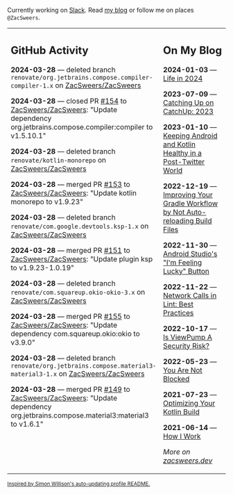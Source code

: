 Currently working on [Slack](https://slack.com/). Read [my blog](https://zacsweers.dev/) or follow me on places `@ZacSweers`.

<table><tr><td valign="top" width="60%">

## GitHub Activity
<!-- githubActivity starts -->
**2024-03-28** — deleted branch `renovate/org.jetbrains.compose.compiler-compiler-1.x` on [ZacSweers/ZacSweers](https://github.com/ZacSweers/ZacSweers)

**2024-03-28** — closed PR [#154](https://github.com/ZacSweers/ZacSweers/pull/154) to [ZacSweers/ZacSweers](https://github.com/ZacSweers/ZacSweers): "Update dependency org.jetbrains.compose.compiler:compiler to v1.5.10.1"

**2024-03-28** — deleted branch `renovate/kotlin-monorepo` on [ZacSweers/ZacSweers](https://github.com/ZacSweers/ZacSweers)

**2024-03-28** — merged PR [#153](https://github.com/ZacSweers/ZacSweers/pull/153) to [ZacSweers/ZacSweers](https://github.com/ZacSweers/ZacSweers): "Update kotlin monorepo to v1.9.23"

**2024-03-28** — deleted branch `renovate/com.google.devtools.ksp-1.x` on [ZacSweers/ZacSweers](https://github.com/ZacSweers/ZacSweers)

**2024-03-28** — merged PR [#151](https://github.com/ZacSweers/ZacSweers/pull/151) to [ZacSweers/ZacSweers](https://github.com/ZacSweers/ZacSweers): "Update plugin ksp to v1.9.23-1.0.19"

**2024-03-28** — deleted branch `renovate/com.squareup.okio-okio-3.x` on [ZacSweers/ZacSweers](https://github.com/ZacSweers/ZacSweers)

**2024-03-28** — merged PR [#155](https://github.com/ZacSweers/ZacSweers/pull/155) to [ZacSweers/ZacSweers](https://github.com/ZacSweers/ZacSweers): "Update dependency com.squareup.okio:okio to v3.9.0"

**2024-03-28** — deleted branch `renovate/org.jetbrains.compose.material3-material3-1.x` on [ZacSweers/ZacSweers](https://github.com/ZacSweers/ZacSweers)

**2024-03-28** — merged PR [#149](https://github.com/ZacSweers/ZacSweers/pull/149) to [ZacSweers/ZacSweers](https://github.com/ZacSweers/ZacSweers): "Update dependency org.jetbrains.compose.material3:material3 to v1.6.1"
<!-- githubActivity ends -->
</td><td valign="top" width="40%">

## On My Blog
<!-- blog starts -->
**2024-01-03** — [Life in 2024](https://www.zacsweers.dev/life-in-2024/)

**2023-07-09** — [Catching Up on CatchUp: 2023](https://www.zacsweers.dev/catching-up-on-catchup-2023/)

**2023-01-10** — [Keeping Android and Kotlin Healthy in a Post-Twitter World](https://www.zacsweers.dev/keeping-android-healthy/)

**2022-12-19** — [Improving Your Gradle Workflow by Not Auto-reloading Build Files](https://www.zacsweers.dev/improving-your-workflow-by-not-auto-reloading-build-files/)

**2022-11-30** — [Android Studio's "I'm Feeling Lucky" Button](https://www.zacsweers.dev/android-studios-im-feeling-lucky-button/)

**2022-11-22** — [Network Calls in Lint: Best Practices](https://www.zacsweers.dev/network-calls-in-lint-best-practices/)

**2022-10-17** — [Is ViewPump A Security Risk?](https://www.zacsweers.dev/is-viewpump-a-security-risk/)

**2022-05-23** — [You Are Not Blocked](https://www.zacsweers.dev/you-are-not-blocked/)

**2021-07-23** — [Optimizing Your Kotlin Build](https://www.zacsweers.dev/optimizing-your-kotlin-build/)

**2021-06-14** — [How I Work](https://www.zacsweers.dev/how-i-work/)
<!-- blog ends -->
_More on [zacsweers.dev](https://zacsweers.dev/)_
</td></tr></table>

<sub><a href="https://simonwillison.net/2020/Jul/10/self-updating-profile-readme/">Inspired by Simon Willison's auto-updating profile README.</a></sub>